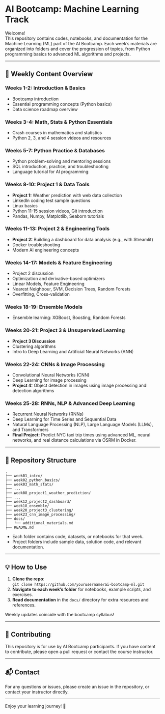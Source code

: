 
# AI Bootcamp: Machine Learning Track

Welcome!  
This repository contains codes, notebooks, and documentation for the Machine Learning (ML) part of the AI Bootcamp. Each week’s materials are organized into folders and cover the progression of topics, from Python programming basics to advanced ML algorithms and projects.

---

## 📅 Weekly Content Overview

### Weeks 1-2: Introduction & Basics

- Bootcamp introduction
- Essential programming concepts (Python basics)
- Data science roadmap overview

### Weeks 3-4: Math, Stats & Python Essentials

- Crash courses in mathematics and statistics
- Python 2, 3, and 4 session videos and resources

### Weeks 5-7: Python Practice & Databases

- Python problem-solving and mentoring sessions
- SQL introduction, practice, and troubleshooting
- Language tutorial for AI programming

### Weeks 8-10: Project 1 & Data Tools

- **Project 1:** Weather prediction with web data collection
- LinkedIn coding test sample questions
- Linux basics
- Python 11-15 session videos, Git introduction
- Pandas, Numpy, Matplotlib, Seaborn tutorials

### Weeks 11-13: Project 2 & Engineering Tools

- **Project 2:** Building a dashboard for data analysis (e.g., with Streamlit)
- Docker troubleshooting
- Modern AI engineering concepts

### Weeks 14-17: Models & Feature Engineering

- Project 2 discussion
- Optimization and derivative-based optimizers
- Linear Models, Feature Engineering
- Nearest Neighbour, SVM, Decision Trees, Random Forests
- Overfitting, Cross-validation

### Weeks 18-19: Ensemble Models

- Ensemble learning: XGBoost, Boosting, Random Forests

### Weeks 20-21: Project 3 & Unsupervised Learning

- **Project 3 Discussion**
- Clustering algorithms
- Intro to Deep Learning and Artificial Neural Networks (ANN)

### Weeks 22-24: CNNs & Image Processing

- Convolutional Neural Networks (CNN)
- Deep Learning for image processing
- **Project 4:** Object detection in images using image processing and detection algorithms

### Weeks 25-28: RNNs, NLP & Advanced Deep Learning

- Recurrent Neural Networks (RNNs)
- Deep Learning for Time Series and Sequential Data
- Natural Language Processing (NLP), Large Language Models (LLMs), and Transformers
- **Final Project:** Predict NYC taxi trip times using advanced ML, neural networks, and real distance calculations via OSRM in Docker.

---

## 📁 Repository Structure

```
.
├── week01_intro/
├── week02_python_basics/
├── week03_math_stats/
├── ...
├── week08_project1_weather_prediction/
├── ...
├── week12_project2_dashboard/
├── week18_ensemble/
├── week20_project3_clustering/
├── week23_cnn_image_processing/
├── docs/
│   └── additional_materials.md
├── README.md
```

- Each folder contains code, datasets, or notebooks for that week.
- Project folders include sample data, solution code, and relevant documentation.

---

## 💡 How to Use

1. **Clone the repo:**  
   `git clone https://github.com/yourusername/ai-bootcamp-ml.git`
2. **Navigate to each week’s folder** for notebooks, example scripts, and exercises.
3. **Read documentation** in the `docs/` directory for extra resources and references.

Weekly updates coincide with the bootcamp syllabus!

---

## 🤝 Contributing

This repository is for use by AI Bootcamp participants. If you have content to contribute, please open a pull request or contact the course instructor.

---

## 📬 Contact

For any questions or issues, please create an issue in the repository, or contact your instructor directly.

---

Enjoy your learning journey! 🚀

